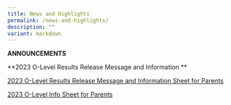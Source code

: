 ```yaml
---
title: News and Highlights
permalink: /news-and-highlights/
description: ""
variant: markdown
---
```

**ANNOUNCEMENTS**

**2023 O-Level Results Release Message and Information **

[2023 O-Level Results Release Message and Information Sheet for Parents](/files/Temp/2023_O_Level_Results_Release_Message_and_Information_Sheet_for_Parents.pdf)

[2023 O-Level Info Sheet for Parents](/files/Temp/2023_O_Level_Info_Sheet_for_Parents.pdf)